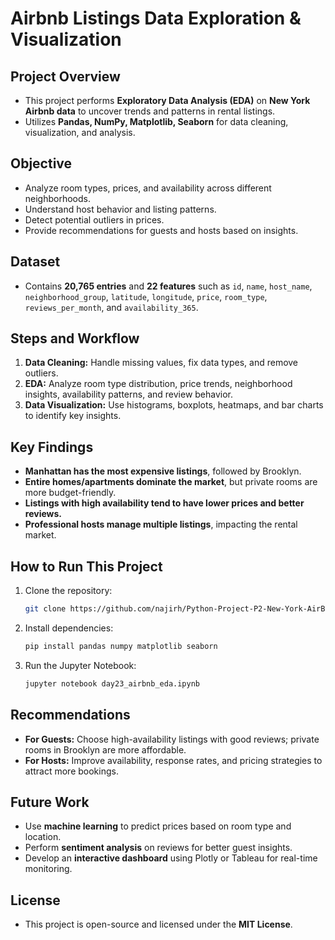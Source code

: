 
# Airbnb Listings Data Exploration & Visualization

## Project Overview
- This project performs **Exploratory Data Analysis (EDA)** on **New York Airbnb data** to uncover trends and patterns in rental listings.
- Utilizes **Pandas, NumPy, Matplotlib, Seaborn** for data cleaning, visualization, and analysis.

## Objective
- Analyze room types, prices, and availability across different neighborhoods.
- Understand host behavior and listing patterns.
- Detect potential outliers in prices.
- Provide recommendations for guests and hosts based on insights.

## Dataset
- Contains **20,765 entries** and **22 features** such as `id`, `name`, `host_name`, `neighborhood_group`, `latitude`, `longitude`, `price`, `room_type`, `reviews_per_month`, and `availability_365`.

## Steps and Workflow
1. **Data Cleaning:** Handle missing values, fix data types, and remove outliers.
2. **EDA:** Analyze room type distribution, price trends, neighborhood insights, availability patterns, and review behavior.
3. **Data Visualization:** Use histograms, boxplots, heatmaps, and bar charts to identify key insights.

## Key Findings
- **Manhattan has the most expensive listings**, followed by Brooklyn.
- **Entire homes/apartments dominate the market**, but private rooms are more budget-friendly.
- **Listings with high availability tend to have lower prices and better reviews.**
- **Professional hosts manage multiple listings**, impacting the rental market.

## How to Run This Project
1. Clone the repository:
   ```bash
   git clone https://github.com/najirh/Python-Project-P2-New-York-AirBnb-Listing-2024.git
   ```
2. Install dependencies:
   ```bash
   pip install pandas numpy matplotlib seaborn
   ```
3. Run the Jupyter Notebook:
   ```bash
   jupyter notebook day23_airbnb_eda.ipynb
   ```

## Recommendations
- **For Guests:** Choose high-availability listings with good reviews; private rooms in Brooklyn are more affordable.
- **For Hosts:** Improve availability, response rates, and pricing strategies to attract more bookings.

## Future Work
- Use **machine learning** to predict prices based on room type and location.
- Perform **sentiment analysis** on reviews for better guest insights.
- Develop an **interactive dashboard** using Plotly or Tableau for real-time monitoring.

## License
- This project is open-source and licensed under the **MIT License**.

 
